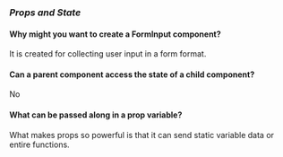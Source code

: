 ### *Props and State*

#### Why might you want to create a FormInput component?
It is created for collecting user input in a form format. 

#### Can a parent component access the state of a child component?
No

#### What can be passed along in a prop variable?
What makes props so powerful is that it can send static variable data or entire functions.
